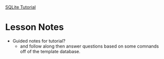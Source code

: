 [SQLite Tutorial](https://www.quackit.com/sqlite/tutorial/)


# Lesson Notes
* Guided notes for tutorial?
	* and follow along then answer questions based on some comnands off of the template database.
